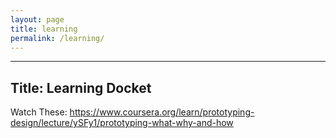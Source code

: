 ```yaml
---
layout: page
title: learning
permalink: /learning/
---
```

---
Title: Learning Docket
---

Watch These:
https://www.coursera.org/learn/prototyping-design/lecture/ySFy1/prototyping-what-why-and-how